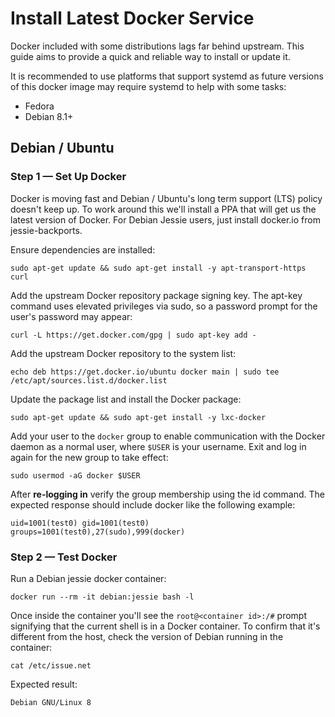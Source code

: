 # Install Latest Docker Service

Docker included with some distributions lags far behind upstream.  This guide aims to provide a quick and reliable way to install or update it.

It is recommended to use platforms that support systemd as future versions of this docker image may require systemd to help with some tasks:

* Fedora
* Debian 8.1+

## Debian / Ubuntu

### Step 1 — Set Up Docker

Docker is moving fast and Debian / Ubuntu's long term support (LTS) policy doesn't keep up. To work around this we'll install a PPA that will get us the latest version of Docker. For Debian Jessie users, just install docker.io from jessie-backports.

Ensure dependencies are installed:

```
sudo apt-get update && sudo apt-get install -y apt-transport-https curl
```

Add the upstream Docker repository package signing key. The apt-key command uses elevated privileges via sudo, so a password prompt for the user's password may appear:

```
curl -L https://get.docker.com/gpg | sudo apt-key add -
```

Add the upstream Docker repository to the system list:

```
echo deb https://get.docker.io/ubuntu docker main | sudo tee /etc/apt/sources.list.d/docker.list
```

Update the package list and install the Docker package:

```
sudo apt-get update && sudo apt-get install -y lxc-docker
```

Add your user to the `docker` group to enable communication with the Docker daemon as a normal user, where `$USER` is your username. Exit and log in again for the new group to take effect:

```
sudo usermod -aG docker $USER
```

After **re-logging in** verify the group membership using the id command. The expected response should include docker like the following example:

```
uid=1001(test0) gid=1001(test0) groups=1001(test0),27(sudo),999(docker)
```

### Step 2 — Test Docker

Run a Debian jessie docker container:

```
docker run --rm -it debian:jessie bash -l
```

Once inside the container you'll see the `root@<container id>:/#` prompt signifying that the current shell is in a Docker container. To confirm that it's different from the host, check the version of Debian running in the container:

```
cat /etc/issue.net
```

Expected result:

```
Debian GNU/Linux 8
```

